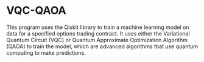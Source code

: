 # VQC-QAOA
This program uses the Qiskit library to train a machine learning model on data for a specified options trading contract. It uses either the Variational Quantum Circuit (VQC) or Quantum Approximate Optimization Algorithm (QAOA) to train the model, which are advanced algorithms that use quantum computing to make predictions.
